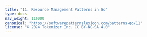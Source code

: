 ```yaml
---
title: "11. Resource Management Patterns in Go"
type: docs
nav_weight: 110000
canonical: "https://softwarepatternslexicon.com/patterns-go/11"
license: "© 2024 Tokenizer Inc. CC BY-NC-SA 4.0"
---
```

